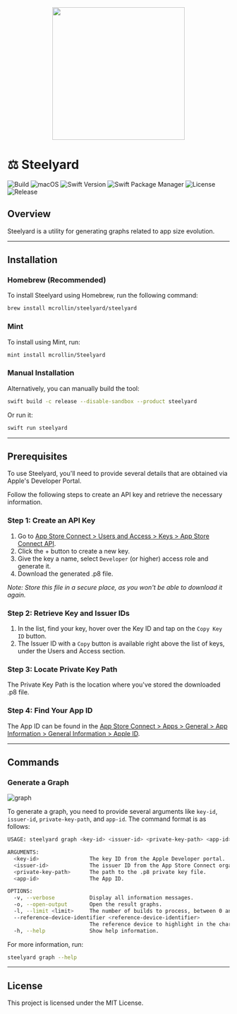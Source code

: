 <div align="center">
  <img src="https://github.com/mcrollin/Steelyard/assets/7055162/89c5cd9f-fa24-4a4a-bcaa-a3f9d94f80e8" width="300" height="300">
</div>

# ⚖️ Steelyard

![Build](https://img.shields.io/github/checks-status/mcrollin/Steelyard/main)
![macOS](https://img.shields.io/badge/macOS-Ventura%20or%20later-blue)
![Swift Version](https://img.shields.io/badge/swift-5.9-orange.svg)
![Swift Package Manager](https://img.shields.io/badge/Swift_Package_Manager-compatible-green)
![License](https://img.shields.io/github/license/mcrollin/Steelyard.svg)
![Release](https://img.shields.io/github/release/mcrollin/Steelyard.svg)
 
## Overview
Steelyard is a utility for generating graphs related to app size evolution.

---

## Installation

### Homebrew (Recommended)
To install Steelyard using Homebrew, run the following command:
```bash
brew install mcrollin/steelyard/steelyard
```

### Mint
To install using Mint, run:

```bash
mint install mcrollin/Steelyard
```

### Manual Installation
Alternatively, you can manually build the tool:

```bash
swift build -c release --disable-sandbox --product steelyard
````

Or run it:

```bash
swift run steelyard
```

---

## Prerequisites

To use Steelyard, you'll need to provide several details that are obtained via Apple's Developer Portal.

Follow the following steps to create an API key and retrieve the necessary information.

### Step 1: Create an API Key
1. Go to [App Store Connect > Users and Access > Keys > App Store Connect API](https://appstoreconnect.apple.com/access/api).
2. Click the + button to create a new key.
3. Give the key a name, select `Developer` (or higher) access role and generate it.
4. Download the generated .p8 file.

_Note: Store this file in a secure place, as you won't be able to download it again._

### Step 2: Retrieve Key and Issuer IDs
1. In the list, find your key, hover over the Key ID and tap on the `Copy Key ID` button.
2. The Issuer ID with a `Copy` button is available right above the list of keys, under the Users and Access section.

### Step 3: Locate Private Key Path
The Private Key Path is the location where you've stored the downloaded .p8 file.

### Step 4: Find Your App ID
The App ID can be found in the [App Store Connect > Apps > General > App Information > General Information > Apple ID](https://appstoreconnect.apple.com/apps).

---

## Commands

### Generate a Graph

![graph](https://github.com/mcrollin/Steelyard/assets/7055162/01e41e6f-b328-4bc9-8179-98863f3f205d)

To generate a graph, you need to provide several arguments like `key-id`, `issuer-id`, `private-key-path`, and `app-id`. The command format is as follows:

```bash
USAGE: steelyard graph <key-id> <issuer-id> <private-key-path> <app-id> [--verbose] [--open-output] [--limit <limit>] [--reference-device-identifier <reference-device-identifier>]

ARGUMENTS:
  <key-id>                The key ID from the Apple Developer portal.
  <issuer-id>             The issuer ID from the App Store Connect organization.
  <private-key-path>      The path to the .p8 private key file.
  <app-id>                The App ID.

OPTIONS:
  -v, --verbose           Display all information messages.
  -o, --open-output       Open the result graphs.
  -l, --limit <limit>     The number of builds to process, between 0 and 200. (default: 30)
  --reference-device-identifier <reference-device-identifier>
                          The reference device to highlight in the charts. (default: iPhone12,1)
  -h, --help              Show help information.

```

For more information, run:

```bash
steelyard graph --help
```

---

## License
This project is licensed under the MIT License.
